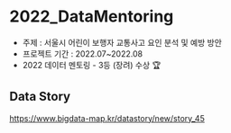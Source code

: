# 2022_DataMentoring

- 주제 : 서울시 어린이 보행자 교통사고 요인 분석 및 예방 방안
- 프로젝트 기간 : 2022.07~2022.08
- 2022 데이터 멘토링 - 3등 (장려) 수상 🏆

## Data Story 
https://www.bigdata-map.kr/datastory/new/story_45
